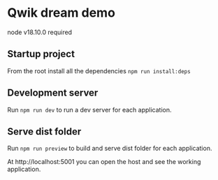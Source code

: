 # Qwik dream demo

node v18.10.0 required

## Startup project

From the root install all the dependencies `npm run install:deps`

## Development server

Run `npm run dev` to run a dev server for each application.

## Serve dist folder

Run `npm run preview` to build and serve dist folder for each application.

At http://localhost:5001 you can open the host and see the working application.

